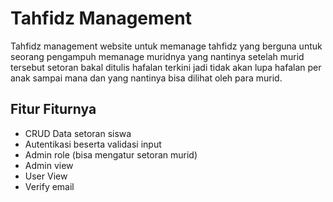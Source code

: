 # Tahfidz Management 
Tahfidz management website untuk memanage tahfidz yang berguna untuk seorang pengampuh memanage muridnya yang nantinya setelah murid tersebut setoran bakal ditulis hafalan terkini jadi tidak akan lupa hafalan per anak sampai mana dan yang nantinya bisa dilihat oleh para murid.

## Fitur Fiturnya
- CRUD Data setoran siswa
- Autentikasi beserta validasi input
- Admin role (bisa mengatur setoran murid)
- Admin view
- User View
- Verify email
